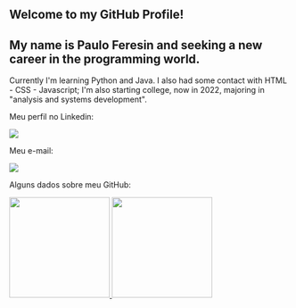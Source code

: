 ## Welcome to my GitHub Profile!

## My name is Paulo Feresin and seeking a new career in the programming world. ##

Currently I'm learning Python and Java. I also had some contact with HTML - CSS - Javascript;
I'm also starting college, now in 2022, majoring in "analysis and systems development".


Meu perfil no Linkedin: 

<a href="https://www.linkedin.com/in/pauloferesin" target="_blank"><img src="https://img.shields.io/badge/-LinkedIn-%230077B5?style=for-the-badge&logo=linkedin&logoColor=white" target="_blank"></a>

Meu e-mail: 

<a href = "mailto:paulo.feresin@gmail.com"><img src="https://img.shields.io/badge/Gmail-D14836?style=for-the-badge&logo=gmail&logoColor=white" target="_blank"></a>







Alguns dados sobre meu GitHub:

<div>
<a href="https://github.com/PauloFeresin">
<img height="180em" src="https://github-readme-stats.vercel.app/api/top-langs/?username=PauloFeresin&layout=compact&langs_count=7&theme=dracula"/>
<img height="180em" src="https://github-readme-stats.vercel.app/api?username=PauloFeresin&show_icons=true&theme=dracula&include_all_commits=true&count_private=true"/>
</div>
